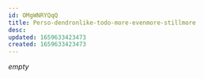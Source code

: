 ```yaml
---
id: OMgWNRYQqQ
title: Perso-dendronlike-todo-more-evenmore-stillmore
desc: 
updated: 1659633423473
created: 1659633423473
---
```


*empty*
